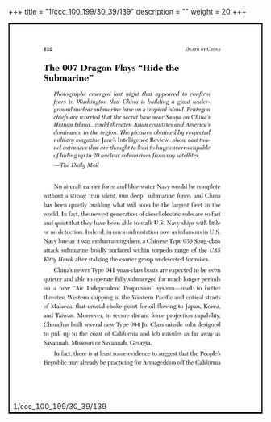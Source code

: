 +++
title = "1/ccc_100_199/30_39/139"
description = ""
weight = 20
+++

<table style="border:2px solid black;max-width:800px;max-height:800px;" 
><tr><td><img class="center-fit-jpg"
src="/jpg_/out_jpg_dbc_139.jpg"  >1/ccc_100_199/30_39/139</img></td></tr></table>